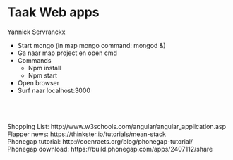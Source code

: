 # Taak Web apps

Yannick Servranckx

- Start mongo (in map mongo command: mongod &)
- Ga naar map project en open cmd
- Commands
  * Npm install
  * Npm start
- Open browser
- Surf naar localhost:3000
<br />
<br />
<br />
Shopping List: http://www.w3schools.com/angular/angular_application.asp <br />
Flapper news: https://thinkster.io/tutorials/mean-stack <br/>
Phonegap tutorial: http://coenraets.org/blog/phonegap-tutorial/ <br/>
Phonegap download: https://build.phonegap.com/apps/2407112/share



